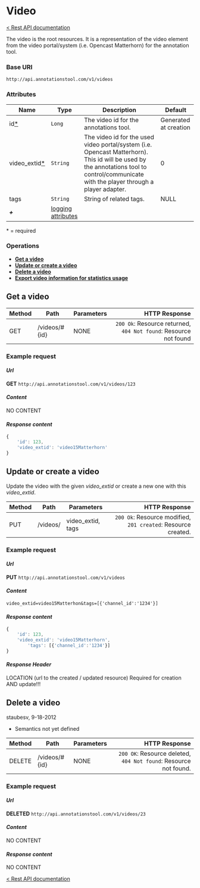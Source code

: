 # Video

[< Rest API documentation](Rest-API.md)


The video is the root resources. It is a representation of the video element from the video portal/system (i.e. Opencast Matterhorn) for the annotation tool. 

### Base URI

`http://api.annotationstool.com/v1/videos`

### Attributes

| Name | Type | Description | Default | 
| ------- | ------ | ----- | ----- |
| id[\*](#required)   |  `Long` | The video id for the annotations tool. | Generated at creation |
| video_extid[\*](#required) |  `String` | The video id for the used video portal/system (i.e. Opencast Matterhorn). This id will be used by the annotations tool to control/communicate with the player through a player adapter. | 0 |
| tags | `String` | String of related tags. | NULL |
| _**+**_  | [logging attributes](rest-api#wiki-logging)|

<a name="required">* = required</a>

### Operations

*  **[Get a video](#video_get)**
*  **[Update or create a video](#video_update)**
*  **[Delete a video](#video_delete)**
*  **[Export video information for statistics usage](#video_export)**

## Get a video<a name="video_get"/>

| Method | Path | Parameters | HTTP Response |
| ------ | ------ | ----- | -----: |
|  GET  |  /videos/#{id} | NONE | `200 Ok`: Resource returned, `404 Not found`: Resource not found |

### Example request
#### _Url_
**GET** `http://api.annotationstool.com/v1/videos/123`
#### _Content_
NO CONTENT
#### _Response content_
```javascript 
{
	'id': 123, 
	'video_extid': 'video15Matterhorn'
}
```


## Update or create a video<a name="video_update"/>
Update the video with the given _video_extid_ or create a new one with this _video_extid_.

| Method | Path | Parameters | HTTP Response |
| ------ | ------ | ----- | -----: |
|  PUT  |  /videos/ | video_extid, tags | `200 Ok`: Resource modified, `201 created`: Resource created. |

### Example request
#### _Url_
**PUT** `http://api.annotationstool.com/v1/videos`
#### _Content_
`video_extid=video15Matterhon&tags=[{'channel_id':'1234'}]`

#### _Response content_
```javascript 
{
	'id': 123, 
	'video_extid': 'video15Matterhorn',
        'tags': [{'channel_id':'1234'}]
}
```

#### _Response Header_
LOCATION (url to the created / updated resource) Required for creation AND update!!!

##  Delete a video<a name="video_delete"/>

staubesv, 9-18-2012
* Semantics not yet defined

| Method | Path | Parameters | HTTP Response |
| ------ | ------ | ----- | -----: |
|  DELETE  |  /videos/#{id} | NONE | `200 OK`: Resource deleted, `404 Not found`: Resource not found.|

### Example request
#### _Url_
**DELETED** `http://api.annotationstool.com/v1/videos/23`
#### _Content_
NO CONTENT
#### _Response content_
NO CONTENT

[< Rest API documentation](Rest-API.md)

